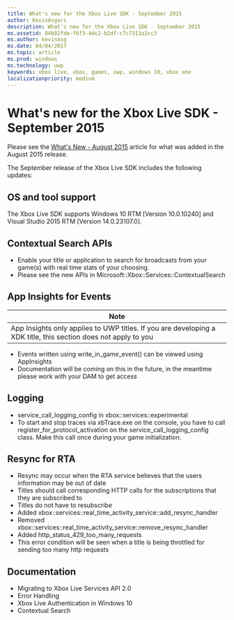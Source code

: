 ```yaml
---
title: What's new for the Xbox Live SDK - September 2015
author: KevinAsgari
description: What's new for the Xbox Live SDK - September 2015
ms.assetid: 84b82fde-f6f3-4dc2-b2df-c7c7313a2cc3
ms.author: kevinasg
ms.date: 04/04/2017
ms.topic: article
ms.prod: windows
ms.technology: uwp
keywords: xbox live, xbox, games, uwp, windows 10, xbox one
localizationpriority: medium
---
```


# What's new for the Xbox Live SDK - September 2015

Please see the [What's New - August 2015](1508-whats-new.md) article for what was added in the August 2015 release.

The September release of the Xbox Live SDK includes the following updates:

## OS and tool support ##
The Xbox Live SDK supports Windows 10 RTM [Version 10.0.10240] and Visual Studio 2015 RTM [Version 14.0.23107.0].

## Contextual Search APIs
* Enable your title or application to search for broadcasts from your game(s) with real time stats of your choosing.
* Please see the new APIs in Microsoft::Xbox::Services::ContextualSearch

## App Insights for Events

| Note |
|------|
| App Insights only applies to UWP titles.  If you are developing a XDK title, this section does not apply to you |

<p/>

* Events written using write_in_game_event() can be viewed using AppInsights
* Documentation will be coming on this in the future, in the meantime please work with your DAM to get access

## Logging
* service_call_logging_config in xbox::services::experimental
* To start and stop traces via xbTrace.exe on the console, you have to call register_for_protocol_activation on the service_call_logging_config class.  Make this call once during your game initialization.

## Resync for RTA
* Resync may occur when the RTA service believes that the users information may be out of date
* Titles should call corresponding HTTP calls for the subscriptions that they are subscribed to
* Titles do not have to resubscribe
* Added xbox::services::real_time_activity_service::add_resync_handler
* Removed xbox::services::real_time_activity_service::remove_resync_handler
* Added http_status_429_too_many_requests
* This error condition will be seen when a title is being throttled for sending too many http requests

## Documentation
* Migrating to Xbox Live Services API 2.0
* Error Handling
* Xbox Live Authentication in Windows 10
* Contextual Search
